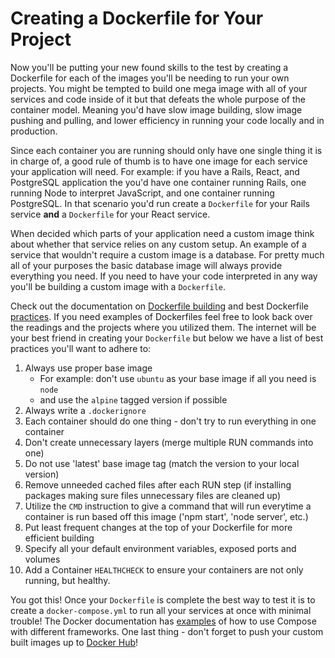 # Creating a Dockerfile for Your Project

Now you'll be putting your new found skills to the test by creating a Dockerfile for each of the images you'll be needing to run your own projects. You might be tempted to build one mega image with all of your services and code inside of it but that defeats the whole purpose of the container model. Meaning you'd have slow image building, slow image pushing and pulling, and lower efficiency in running your code locally and in production. 

Since each container you are running should only have one single thing it is in charge of, a good rule of thumb is to have one image for each service your application will need. For example: if you have a Rails, React, and PostgreSQL application the you'd have one container running Rails, one running Node to interpret JavaScript, and one container running PostgreSQL. In that scenario you'd run create a `Dockerfile` for your Rails service **and** a `Dockerfile` for your React service. 

When decided which parts of your application need a custom image think about whether that service relies on any custom setup. An example of a service that wouldn't require a custom image is a database. For pretty much all of your purposes the basic database image will always provide everything you need.  If you need to have your code interpreted in any way you'll be building a custom image with a `Dockerfile`.

Check out the documentation on [Dockerfile building][build] and best Dockerfile [practices][practice]. If you need examples of Dockerfiles feel free to look back over the readings and the projects where you utilized them. The internet will be your best friend in creating your `Dockerfile` but below we have a list of best practices you'll want to adhere to:

1. Always use proper base image
    - For example: don't use `ubuntu` as your base image if all you need is `node`
    - and use the `alpine` tagged version if possible
2. Always write a `.dockerignore`
3. Each container should do one thing - don't try to run everything in one container
4. Don't create unnecessary layers (merge multiple RUN commands into one)
5. Do not use 'latest' base image tag (match the version to your local version)
6. Remove unneeded cached files after each RUN step (if installing packages making sure files unnecessary files are cleaned up)
7. Utilize the `CMD` instruction to give a command that will run everytime a container is run based off this image ('npm start', 'node server', etc.)
8. Put least frequent changes at the top of your Dockerfile for more efficient building
9. Specify all your default environment variables, exposed ports and volumes
10. Add a Container `HEALTHCHECK` to ensure your containers are not only running, but healthy.


You got this! Once your `Dockerfile` is complete the best way to test it is to create a `docker-compose.yml` to run all your services at once with minimal trouble! The Docker documentation has [examples][compose] of how to use Compose with different frameworks. One last thing - don't forget to push your custom built images up to [Docker Hub][dh]! 

[build]: https://docs.docker.com/engine/reference/builder/
[practice]: https://docs.docker.com/develop/develop-images/dockerfile_best-practices/
[dh]: https://hub.docker.com/
[compose]: https://docs.docker.com/compose/samples-for-compose/